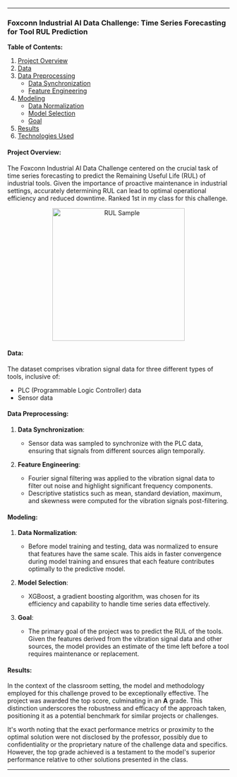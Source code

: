 
---

### Foxconn Industrial AI Data Challenge: Time Series Forecasting for Tool RUL Prediction

**Table of Contents:**
1. [Project Overview](#project-overview)
2. [Data](#data)
3. [Data Preprocessing](#data-preprocessing)
   - [Data Synchronization](#data-synchronization)
   - [Feature Engineering](#feature-engineering)
4. [Modeling](#modeling)
   - [Data Normalization](#data-normalization)
   - [Model Selection](#model-selection)
   - [Goal](#goal)
5. [Results](#results)
6. [Technologies Used](#technologies-used)
   
#### Project Overview:
The Foxconn Industrial AI Data Challenge centered on the crucial task of time series forecasting to predict the Remaining Useful Life (RUL) of industrial tools. Given the importance of proactive maintenance in industrial settings, accurately determining RUL can lead to optimal operational efficiency and reduced downtime. Ranked 1st in my class for this challenge.

<p align="center">
 <img src="https://github.com/tyrellto/RUL-tool-prediction/assets/61175343/8bc7fab3-ea52-433f-82ac-a475074f785d" width="300" alt="RUL Sample"/>
</p>

#### Data:
The dataset comprises vibration signal data for three different types of tools, inclusive of:
- PLC (Programmable Logic Controller) data
- Sensor data

#### Data Preprocessing:
1. **Data Synchronization**:
   - Sensor data was sampled to synchronize with the PLC data, ensuring that signals from different sources align temporally.

2. **Feature Engineering**:
   - Fourier signal filtering was applied to the vibration signal data to filter out noise and highlight significant frequency components.
   - Descriptive statistics such as mean, standard deviation, maximum, and skewness were computed for the vibration signals post-filtering.

#### Modeling:

1. **Data Normalization**: 
   - Before model training and testing, data was normalized to ensure that features have the same scale. This aids in faster convergence during model training and ensures that each feature contributes optimally to the predictive model.

2. **Model Selection**:
   - XGBoost, a gradient boosting algorithm, was chosen for its efficiency and capability to handle time series data effectively.

3. **Goal**:
   - The primary goal of the project was to predict the RUL of the tools. Given the features derived from the vibration signal data and other sources, the model provides an estimate of the time left before a tool requires maintenance or replacement.



#### Results:

In the context of the classroom setting, the model and methodology employed for this challenge proved to be exceptionally effective. The project was awarded the top score, culminating in an **A** grade. This distinction underscores the robustness and efficacy of the approach taken, positioning it as a potential benchmark for similar projects or challenges.

It's worth noting that the exact performance metrics or proximity to the optimal solution were not disclosed by the professor, possibly due to confidentiality or the proprietary nature of the challenge data and specifics. However, the top grade achieved is a testament to the model's superior performance relative to other solutions presented in the class.

---
